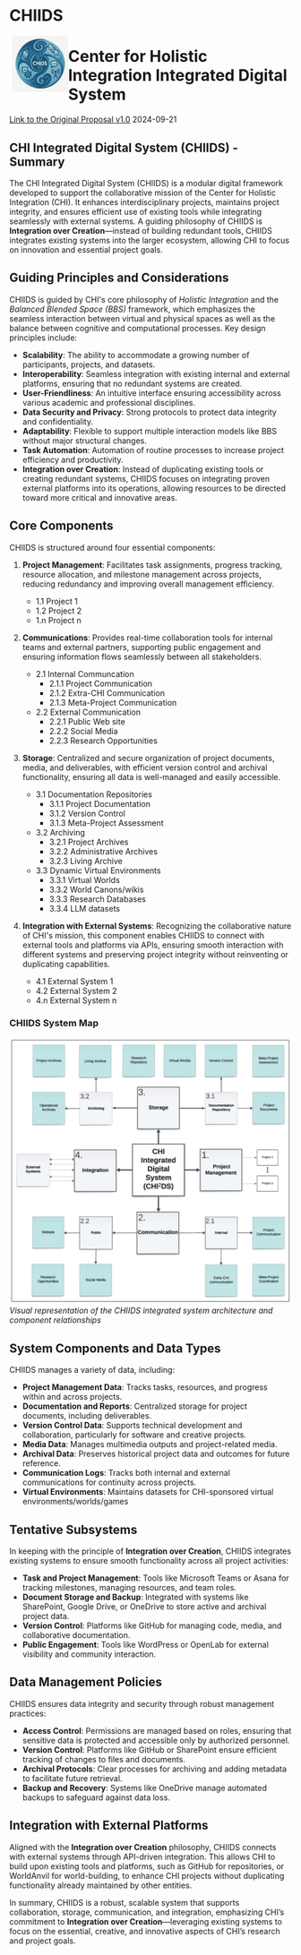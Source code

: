 # CHIIDS

<img src="assets/ChatGPT_CHIIDS_Logo.png" alt="CHIIDS Logo" width="100" align="left" style="margin-left: 5px; margin-bottom: 15px;"/>

# Center for Holistic Integration Integrated Digital System

[Link to the Original Proposal v1.0](https://docs.google.com/document/d/1X0aqvqdeZxtAF902jXT1ZbHkHBc3ir7pMu6n1M7OTQ4/edit?usp=sharing) 2024-09-21  

## CHI Integrated Digital System (CHIIDS) - Summary

The CHI Integrated Digital System (CHIIDS) is a modular digital framework developed to support the collaborative mission of the Center for Holistic Integration (CHI). It enhances interdisciplinary projects, maintains project integrity, and ensures efficient use of existing tools while integrating seamlessly with external systems. A guiding philosophy of CHIIDS is **Integration over Creation**—instead of building redundant tools, CHIIDS integrates existing systems into the larger ecosystem, allowing CHI to focus on innovation and essential project goals.

## Guiding Principles and Considerations
CHIIDS is guided by CHI's core philosophy of _Holistic Integration_ and the _Balanced Blended Space (BBS)_ framework, which emphasizes the seamless interaction between virtual and physical spaces as well as the balance between cognitive and computational processes. Key design principles include:

- **Scalability**: The ability to accommodate a growing number of participants, projects, and datasets.
- **Interoperability**: Seamless integration with existing internal and external platforms, ensuring that no redundant systems are created.
- **User-Friendliness**: An intuitive interface ensuring accessibility across various academic and professional disciplines.
- **Data Security and Privacy**: Strong protocols to protect data integrity and confidentiality.
- **Adaptability**: Flexible to support multiple interaction models like BBS without major structural changes.
- **Task Automation**: Automation of routine processes to increase project efficiency and productivity.
- **Integration over Creation**: Instead of duplicating existing tools or creating redundant systems, CHIIDS focuses on integrating proven external platforms into its operations, allowing resources to be directed toward more critical and innovative areas.

## Core Components
CHIIDS is structured around four essential components:

1. **Project Management**: Facilitates task assignments, progress tracking, resource allocation, and milestone management across projects, reducing redundancy and improving overall management efficiency.  
    - 1.1 Project 1  
    - 1.2 Project 2  
    - 1.n Project n  

2. **Communications**: Provides real-time collaboration tools for internal teams and external partners, supporting public engagement and ensuring information flows seamlessly between all stakeholders.
     - 2.1 Internal Communcation
       - 2.1.1 Project Communication
       - 2.1.2 Extra-CHI Communication
       - 2.1.3 Meta-Project Communication
     - 2.2 External Communication
       - 2.2.1 Public Web site
       - 2.2.2 Social Media
       - 2.2.3 Research Opportunities 

3. **Storage**: Centralized and secure organization of project documents, media, and deliverables, with efficient version control and archival functionality, ensuring all data is well-managed and easily accessible.  
     - 3.1 Documentation Repositories
       - 3.1.1 Project Documentation
       - 3.1.2 Version Control
       - 3.1.3 Meta-Project Assessment
     - 3.2 Archiving  
       - 3.2.1 Project Archives
       - 3.2.2 Administrative Archives
       - 3.2.3 Living Archive
     - 3.3 Dynamic Virtual Environments  
       - 3.3.1 Virtual Worlds
       - 3.3.2 World Canons/wikis
       - 3.3.3 Research Databases
       - 3.3.4 LLM datasets
        
4. **Integration with External Systems**: Recognizing the collaborative nature of CHI's mission, this component enables CHIIDS to connect with external tools and platforms via APIs, ensuring smooth interaction with different systems and preserving project integrity without reinventing or duplicating capabilities.
    - 4.1 External System 1
    - 4.2 External System 2
    - 4.n External System n

### CHIIDS System Map

![CHIIDS V1 System Map showing the four core components - Project Management, Communications, Storage, and Integration with External Systems - and their interconnected subsystems and data flows within the Center for Holistic Integration's digital ecosystem](assets/CHIIDS_V1.jpg)
*Visual representation of the CHIIDS integrated system architecture and component relationships*

## System Components and Data Types
CHIIDS manages a variety of data, including:

- **Project Management Data**: Tracks tasks, resources, and progress within and across projects.
- **Documentation and Reports**: Centralized storage for project documents, including deliverables.
- **Version Control Data**: Supports technical development and collaboration, particularly for software and creative projects.
- **Media Data**: Manages multimedia outputs and project-related media.
- **Archival Data**: Preserves historical project data and outcomes for future reference.
- **Communication Logs**: Tracks both internal and external communications for continuity across projects.
- **Virtual Environments**: Maintains datasets for CHI-sponsored virtual environments/worlds/games  

## Tentative Subsystems
In keeping with the principle of **Integration over Creation**, CHIIDS integrates existing systems to ensure smooth functionality across all project activities:

- **Task and Project Management**: Tools like Microsoft Teams or Asana for tracking milestones, managing resources, and team roles.
- **Document Storage and Backup**: Integrated with systems like SharePoint, Google Drive, or OneDrive to store active and archival project data.
- **Version Control**: Platforms like GitHub for managing code, media, and collaborative documentation.
- **Public Engagement**: Tools like WordPress or OpenLab for external visibility and community interaction.

## Data Management Policies
CHIIDS ensures data integrity and security through robust management practices:

- **Access Control**: Permissions are managed based on roles, ensuring that sensitive data is protected and accessible only by authorized personnel.
- **Version Control**: Platforms like GitHub or SharePoint ensure efficient tracking of changes to files and documents.
- **Archival Protocols**: Clear processes for archiving and adding metadata to facilitate future retrieval.
- **Backup and Recovery**: Systems like OneDrive manage automated backups to safeguard against data loss.

## Integration with External Platforms
Aligned with the **Integration over Creation** philosophy, CHIIDS connects with external systems through API-driven integration. This allows CHI to build upon existing tools and platforms, such as GitHub for repositories, or WorldAnvil for world-building, to enhance CHI projects without duplicating functionality already maintained by other entities.

In summary, CHIIDS is a robust, scalable system that supports collaboration, storage, communication, and integration, emphasizing CHI’s commitment to **Integration over Creation**—leveraging existing systems to focus on the essential, creative, and innovative aspects of CHI’s research and project goals.
